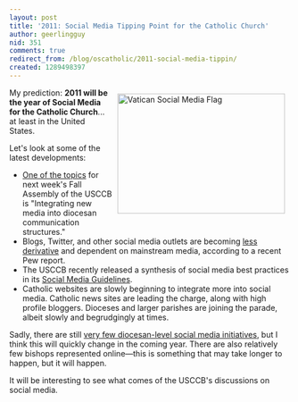 ```yaml
---
layout: post
title: '2011: Social Media Tipping Point for the Catholic Church'
author: geerlingguy
nid: 351
comments: true
redirect_from: /blog/oscatholic/2011-social-media-tippin/
created: 1289498397
---
```

<p class="rteleft"><img alt="Vatican Social Media Flag" src="http://www.opensourcecatholic.com/sites/opensourcecatholic.com/files/user-uploads/oscatholic/vatican-social-media.jpg" style="border-top-width: 0px; border-right-width: 0px; border-bottom-width: 0px; border-left-width: 0px; border-top-style: solid; border-right-style: solid; border-bottom-style: solid; border-left-style: solid; margin-left: 10px; margin-right: 10px; margin-top: 10px; margin-bottom: 10px; float: right; width: 300px; height: 215px; " title="" />My prediction: <strong>2011 will be the year of Social Media for the Catholic Church</strong>... at least in the United States.</p>
<p>Let&#39;s look at some of the latest developments:</p>
<ul>
<li><a href="http://archstl.org/archstl/post/usccb-2010-fall-general-assembly-be">One of the topics</a> for next week&#39;s Fall Assembly of the USCCB is &quot;Integrating new media into diocesan communication structures.&quot;</li>
<li>Blogs, Twitter, and other social media outlets are becoming <a href="http://www.journalism.org/analysis_report/parsing_election_day_media_how_midterms_message_varied_platform">less derivative</a> and dependent on mainstream media, according to a recent Pew report.</li>
<li>The USCCB recently released a synthesis of social media best practices in its <a href="http://www.usccb.org/comm/social-media-guidelines.shtml">Social Media Guidelines</a>.</li>
<li>Catholic websites are slowly beginning to integrate more into social media. Catholic news sites are leading the charge, along with high profile bloggers. Dioceses and larger parishes are joining the parade, albeit slowly and begrudgingly at times.</li>
</ul>
<p>Sadly, there are still <a href="http://www.tweetcatholic.com/index.php?category=3">very few diocesan-level social media initiatives</a>, but I think this will quickly change in the coming year. There are also relatively few bishops represented online&mdash;this is something that may take longer to happen, but it will happen.</p>
<p>It will be interesting to see what comes of the USCCB&#39;s discussions on social media.</p>
